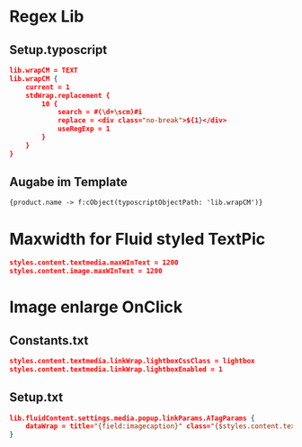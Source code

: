 # Regex Lib

## Setup.typoscript
```json
lib.wrapCM = TEXT
lib.wrapCM {
    current = 1
    stdWrap.replacement {
        10 {
            search = #(\d+\scm)#i
            replace = <div class="no-break">${1}</div>
            useRegExp = 1
        }
    }
}
```

## Augabe im Template
```xml
{product.name -> f:cObject(typoscriptObjectPath: 'lib.wrapCM')}
```

# Maxwidth for Fluid styled TextPic
``` json
styles.content.textmedia.maxWInText = 1200
styles.content.image.maxWInText = 1200
```


# Image enlarge OnClick

## Constants.txt

```json
styles.content.textmedia.linkWrap.lightboxCssClass = lightbox
styles.content.textmedia.linkWrap.lightboxEnabled = 1
```

## Setup.txt
```json
lib.fluidContent.settings.media.popup.linkParams.ATagParams {
    dataWrap = title="{field:imagecaption}" class="{$styles.content.textmedia.linkWrap.lightboxCssClass}" rel="{$styles.content.textmedia.linkWrap.lightboxRelAttribute}"
}
```